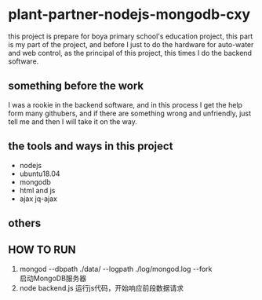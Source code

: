 # plant-partner-nodejs-mongodb-cxy
this project is prepare for boya primary school's education project, this part is my part of the project, and before I just to do the hardware for  auto-water and web control, as the principal of this project, this times I do the backend software.
## something before the work
I was a rookie in the backend software, and in this process I get the help form many githubers, and if there are something wrong and unfriendly, just tell me and then I will take it on the way.
## the tools and ways in this project
- nodejs
- ubuntu18.04
- mongodb
- html and js
- ajax jq-ajax

## others

## HOW TO RUN
1. mongod --dbpath ./data/ --logpath ./log/mongod.log --fork  
启动MongoDB服务器
2. node backend.js
运行js代码，开始响应前段数据请求


